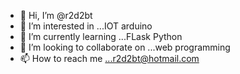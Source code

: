 - 👋 Hi, I’m @r2d2bt
- 👀 I’m interested in ...IOT arduino
- 🌱 I’m currently learning ...FLask Python
- 💞️ I’m looking to collaborate on ...web programming
- 📫 How to reach me ...r2d2bt@hotmail.com

<!---
r2d2bt/r2d2bt is a ✨ special ✨ repository because its `README.md` (this file) appears on your GitHub profile.
You can click the Preview link to take a look at your changes.
--->
